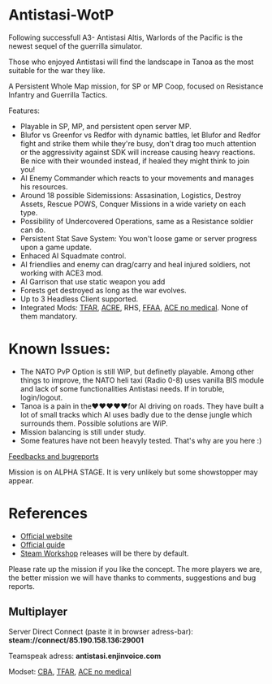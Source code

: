 # Antistasi-WotP
Following successfull A3- Antistasi Altis, Warlords of the Pacific is the newest sequel of the guerrilla simulator. 

Those who enjoyed Antistasi will find the landscape in Tanoa as the most suitable for the war they like.

A Persistent Whole Map mission, for SP or MP Coop, focused on Resistance Infantry and Guerrilla Tactics. 

Features: 

- Playable in SP, MP, and persistent open server MP.
- Blufor vs Greenfor vs Redfor with dynamic battles, let Blufor and Redfor fight and strike them while they're busy, don't drag too much attention or the aggressivity against SDK will increase causing heavy reactions. Be nice with their wounded instead, if healed they might think to join you!
- AI Enemy Commander which reacts to your movements and manages his resources.
- Around 18 possible Sidemissions: Assasination, Logistics, Destroy Assets, Rescue POWS, Conquer Missions in a wide variety on each type.
- Possibility of Undercovered Operations, same as a Resistance soldier can do.
- Persistent Stat Save System: You won't loose game or server progress upon a game update. 
- Enhaced AI Squadmate control.
- AI friendlies and enemy can drag/carry and heal injured soldiers, not working with ACE3 mod.
- AI Garrison that use static weapon you add 
- Forests get destroyed as long as the war evolves. 
- Up to 3 Headless Client supported. 
- Integrated Mods: [TFAR](https://steamcommunity.com/sharedfiles/filedetails/?id=620019431), [ACRE](https://steamcommunity.com/sharedfiles/filedetails/?id=751965892&searchtext=acre), RHS, [FFAA](https://steamcommunity.com/sharedfiles/filedetails/?id=820994401&searchtext=FFAA), [ACE no medical](https://steamcommunity.com/sharedfiles/filedetails/?id=1316471790). None of them mandatory. 

# Known Issues:

- The NATO PvP Option is still WiP, but definetly playable. Among other things to improve, the NATO heli taxi (Radio 0-8) uses vanilla BIS module and lack of some functionalities Antistasi needs. If in toruble, login/logout.
- Tanoa is a pain in the♥♥♥♥♥for AI driving on roads. They have built a lot of small tracks which AI uses badly due to the dense jungle which surrounds them. Possible solutions are WiP.
- Mission balancing is still under study.
- Some features have not been heavyly tested. That's why are you here :)

[Feedbacks and bugreports](https://github.com/A3Antistasi/Antistasi-WotP/issues/new)

Mission is on ALPHA STAGE. It is very unlikely but some showstopper may appear.

# References

- [Official website](http://a3antistasi.enjin.com/)
- [Official guide](https://docs.google.com/document/d/1cCptf8Uo-mBHRhIqx1BPznECzgRqwJuj70AGjiI6KOI/edit)
- [Steam Workshop](http://steamcommunity.com/sharedfiles/filedetails/?id=750430992) releases will be there by default.

Please rate up the mission if you like the concept. The more players we are, the better mission we will have thanks to comments, suggestions and bug reports.
## Multiplayer

Server Direct Connect (paste it in browser adress-bar): **steam://connect/85.190.158.136:29001**

Teamspeak adress: **antistasi.enjinvoice.com** 

Modset: [CBA](http://steamcommunity.com/sharedfiles/filedetails/?id=450814997), [TFAR](http://steamcommunity.com/sharedfiles/filedetails/?id=620019431), [ACE no medical](http://steamcommunity.com/sharedfiles/filedetails/?id=1316471790)

